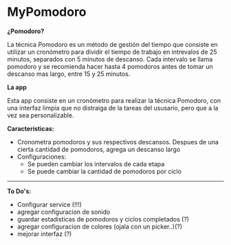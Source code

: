 # MyPomodoro

**¿Pomodoro?**

La técnica Pomodoro es un método de gestión del tiempo que consiste en utilizar un cronómetro para dividir el tiempo de trabajo en intrevalos de 25 minutos, separados con 5 minutos de descanso. Cada intervalo se llama pomodoro y se recomienda hacer hasta 4 pomodoros antes de tomar un descanso mas largo, entre 15 y 25 minutos.

**La app**

Esta app consiste en un cronómetro para realizar la técnica Pomodoro, con una interfaz limpia que no distraiga de la tareas del ususario, pero que a la vez sea personalizable.

**Características:**

- Cronometra pomodoros y sus respectivos descansos. Despues de una cierta cantidad de pomodoros, agrega un descanso largo	
- Configuraciones:
	- Se pueden cambiar los intervalos de cada etapa 
	- Se puede cambiar la cantidad de pomodoros por ciclo

--------
**To Do's:**

- Configurar service (!!!)
- agregar configuracion de sonido
- guardar estadisticas de pomodoros y ciclos completados (?)
- agregar configuracion de colores (ojala con un picker..)(?)
- mejorar interfaz (?)
